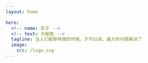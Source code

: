 ```yaml
---
layout: home

hero:
  <!-- name: 天子 -->
  <!-- text: 大解放 -->
  tagline: 当人们都那样做的时候，才可以说，最大的问题解决了
  image:
    src: /logo.svg
---
```

